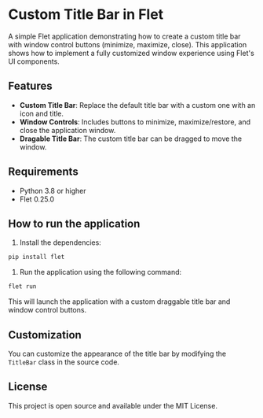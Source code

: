 # Custom Title Bar in Flet

A simple Flet application demonstrating how to create a custom title bar with window control buttons (minimize, maximize, close). This application shows how to implement a fully customized window experience using Flet's UI components.

## Features

- **Custom Title Bar**: Replace the default title bar with a custom one with an icon and title.
- **Window Controls**: Includes buttons to minimize, maximize/restore, and close the application window.
- **Dragable Title Bar**: The custom title bar can be dragged to move the window.

## Requirements

- Python 3.8 or higher
- Flet 0.25.0

## How to run the application

1. Install the dependencies:

```bash
pip install flet
```

1. Run the application using the following command:

```bash
flet run
```

This will launch the application with a custom draggable title bar and window control buttons.

## Customization

You can customize the appearance of the title bar by modifying the `TitleBar` class in the source code.

## License

This project is open source and available under the MIT License.
